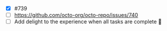 - [x] #739
- [ ] https://github.com/octo-org/octo-repo/issues/740
- [ ] Add delight to the experience when all tasks are complete :poop:
